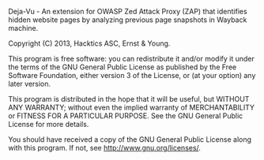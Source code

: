 Deja-Vu - An extension for OWASP Zed Attack Proxy (ZAP) that identifies hidden website pages by analyzing previous page snapshots in Wayback machine.

Copyright (C) 2013, Hacktics ASC, Ernst & Young.

This program is free software: you can redistribute it and/or modify it under the terms of the GNU General Public License as published by the Free Software Foundation, either version 3 of the License, or (at your option) any later version.

This program is distributed in the hope that it will be useful, but WITHOUT ANY WARRANTY; without even the implied warranty of MERCHANTABILITY or FITNESS FOR A PARTICULAR PURPOSE.  See the GNU General Public License for more details.

You should have received a copy of the GNU General Public License along with this program.  If not, see <http://www.gnu.org/licenses/>.
